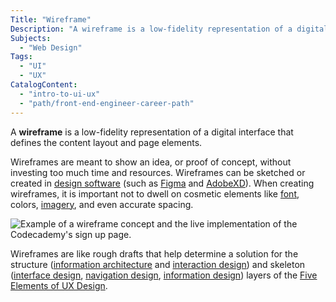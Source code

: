 ```yaml
---
Title: "Wireframe"
Description: "A wireframe is a low-fidelity representation of a digital interface that defines the content layout and page elements."
Subjects:
  - "Web Design"
Tags:
  - "UI"
  - "UX"
CatalogContent:
  - "intro-to-ui-ux"
  - "path/front-end-engineer-career-path"
---
```


A **wireframe** is a low-fidelity representation of a digital interface that defines the content layout and page elements.

Wireframes are meant to show an idea, or proof of concept, without investing too much time and resources. Wireframes can be sketched or created in [design software](https://www.codecademy.com/resources/docs/uiux/design-software) (such as [Figma](https://www.figma.com/) and [AdobeXD](https://www.adobe.com/products/xd.html)). When creating wireframes, it is important not to dwell on cosmetic elements like [font](https://www.codecademy.com/resources/docs/uiux/text-properties), colors, [imagery](https://www.codecademy.com/resources/docs/uiux/images), and even accurate spacing.

![Example of a wireframe concept and the live implementation of the Codecademy's sign up page.](https://static-assets.codecademy.com/Courses/intro-to-ui-and-ux/wireframes/wireframe.png)

Wireframes are like rough drafts that help determine a solution for the structure ([information architecture](https://www.codecademy.com/resources/docs/uiux/information-architecture) and [interaction design](https://www.codecademy.com/resources/docs/uiux/interaction-design)) and skeleton ([interface design](https://www.codecademy.com/resources/docs/uiux/interface-design), [navigation design](https://www.codecademy.com/resources/docs/uiux/navigation-design), [information design](https://www.codecademy.com/resources/docs/uiux/information-design)) layers of the [Five Elements of UX Design](https://www.codecademy.com/resources/docs/uiux/five-elements-of-ux-design).
